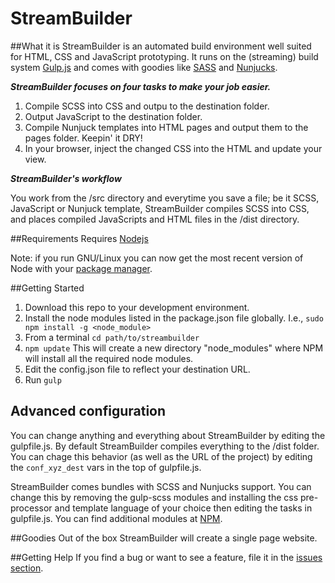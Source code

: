 # StreamBuilder

##What it is
StreamBuilder is an automated build environment well suited for HTML, CSS and JavaScript prototyping. It runs on the (streaming) build system [Gulp.js](https://gulpjs.com/) and comes with goodies like [SASS](https://sass-lang.com/) and [Nunjucks](https://mozilla.github.io/nunjucks/).

*__StreamBuilder focuses on four tasks to make your job easier.__*

1. Compile SCSS into CSS and outpu to the destination folder.
2. Output JavaScript to the destination folder.
3. Compile Nunjuck templates into HTML pages and output them to the pages folder. Keepin' it DRY!
4. In your browser, inject the changed CSS into the HTML and update your view.

*__StreamBuilder's workflow__*

You work from the /src directory and everytime you save a file; be it SCSS, JavaScript or Nunjuck template, StreamBuilder compiles SCSS into CSS, and places compiled JavaScripts and HTML files in the /dist directory.

##Requirements
Requires [Nodejs](https://nodejs.org/)

Note: if you run GNU/Linux you can now get the most recent version of Node with your [package manager](https://github.com/joyent/node/wiki/Installing-Node.js-via-package-manager).

##Getting Started
1. Download this repo to your development environment.
2. Install the node modules listed in the package.json file globally. I.e., `sudo npm install -g <node_module>`
3. From a terminal `cd path/to/streambuilder`
4. `npm update` This will create a new directory "node_modules" where NPM will install all the required node modules.
5. Edit the config.json file to reflect your destination URL.
6. Run `gulp`

## Advanced configuration
You can change anything and everything about StreamBuilder by editing the gulpfile.js. By default StreamBuilder compiles everything to the /dist folder. You can chage this behavior (as well as the URL of the project) by editing the `conf_xyz_dest` vars in the top of gulpfile.js.

StreamBuilder comes bundles with SCSS and Nunjucks support. You can change this by removing the gulp-scss modules and installing the css pre-processor and template language of your choice then editing the tasks in gulpfile.js. You can find additional modules at [NPM](https://www.npmjs.com/).

##Goodies
Out of the box StreamBuilder will create a single page website.

##Getting Help
If you find a bug or want to see a feature, file it in the [issues section](https://github.com/digi-brains/StreamBuilder/issues).